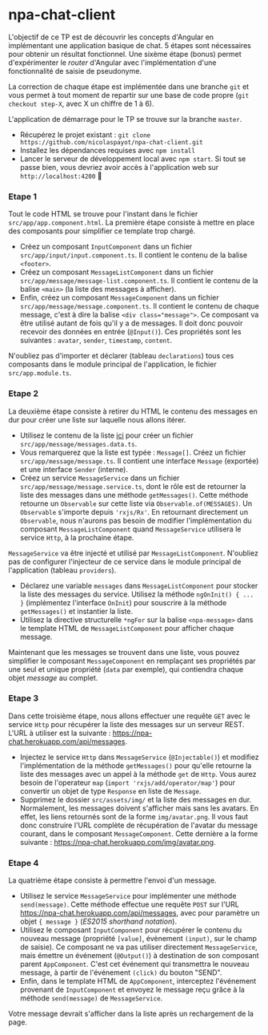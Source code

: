 # npa-chat-client

L'objectif de ce TP est de découvrir les concepts d'Angular en implémentant une application basique de chat. 5 étapes sont nécessaires pour obtenir un résultat fonctionnel. Une sixème étape (bonus) permet d'expérimenter le *router* d'Angular avec l'implémentation d'une fonctionnalité de saisie de pseudonyme.

La correction de chaque étape est implémentée dans une branche `git` et vous permet à tout moment de repartir sur une base de code propre (`git checkout step-X`, avec X un chiffre de 1 à 6).

L'application de démarrage pour le TP se trouve sur la branche `master`.
- Récupérez le projet existant : `git clone https://github.com/nicolaspayot/npa-chat-client.git`
- Installez les dépendances requises avec `npm install`
- Lancer le serveur de développement local avec `npm start`. Si tout se passe bien, vous devriez avoir accès à l'application web sur `http://localhost:4200` :metal:

### Etape 1

Tout le code HTML se trouve pour l'instant dans le fichier `src/app/app.component.html`. La première étape consiste à mettre en place des composants pour simplifier ce template trop chargé.
- Créez un composant `InputComponent` dans un fichier `src/app/input/input.component.ts`. Il contient le contenu de la balise `<footer>`.
- Créez un composant `MessageListComponent` dans un fichier `src/app/message/message-list.component.ts`. Il contient le contenu de la balise `<main>` (la liste des messages à afficher).
- Enfin, créez un composant `MessageComponent` dans un fichier `src/app/message/message.component.ts`. Il contient le contenu de chaque message, c'est à dire la balise `<div class="message">`. Ce composant va être utilisé autant de fois qu'il y a de messages. Il doit donc pouvoir recevoir des données en entrée (`@Input()`). Ces propriétés sont les suivantes : `avatar`, `sender`, `timestamp`, `content`.

N'oubliez pas d'importer et déclarer (tableau `declarations`) tous ces composants dans le module principal de l'application, le fichier `src/app.module.ts`.

### Etape 2

La deuxième étape consiste à retirer du HTML le contenu des messages en dur pour créer une liste sur laquelle nous allons itérer.

- Utilisez le contenu de la liste [ici](https://gist.github.com/nicolaspayot/f090c27d671f0304966d10caea75a679) pour créer un fichier `src/app/message/messages.data.ts`.
- Vous remarquerez que la liste est typée : `Message[]`. Créez un fichier `src/app/message/message.ts`. Il contient une interface `Message` (exportée) et une interface `Sender` (interne).
- Créez un service `MessageService` dans un fichier `src/app/message/message.service.ts`, dont le rôle est de retourner la liste des messages dans une méthode `getMessages()`. Cette méthode retourne un `Observable` sur cette liste via `Observable.of(MESSAGES)`. Un `Observable` s'importe depuis `'rxjs/Rx'`. En retournant directement un `Observable`, nous n'aurons pas besoin de modifier l'implémentation du composant `MessageListComponent` quand `MessageService` utilisera le service `Http`, à la prochaine étape.

 `MessageService` va être injecté et utilisé par `MessageListComponent`. N'oubliez pas de configurer l'injecteur de ce service dans le module principal de l'application (tableau `providers`).
- Déclarez une variable `messages` dans `MessageListComponent` pour stocker la liste des messages du service. Utilisez la méthode `ngOnInit() { ... }` (implémentez l'interface `OnInit`) pour souscrire à la méthode `getMessages()` et instantier la liste.
- Utilisez la directive structurelle `*ngFor` sur la balise `<npa-message>` dans le template HTML de `MessageListComponent` pour afficher chaque message.

Maintenant que les messages se trouvent dans une liste, vous pouvez simplifier le composant `MessageComponent` en remplaçant ses propriétés par une seul et unique propriété (`data` par exemple), qui contiendra chaque objet *message* au complet.

### Etape 3

Dans cette troisième étape, nous allons effectuer une requête `GET` avec le service `Http` pour récupérer la liste des messages sur un serveur REST. L'URL à utiliser est la suivante : https://npa-chat.herokuapp.com/api/messages.

- Injectez le service `Http` dans `MessageService` (`@Injectable()`) et modifiez l'implémentation de la méthode `getMessages()` pour qu'elle retourne la liste des messages avec un appel à la méthode `get` de `Http`. Vous aurez besoin de l'operateur `map` (`import 'rxjs/add/operator/map'`) pour convertir un objet de type `Response` en liste de `Message`.
- Supprimez le dossier `src/assets/img/` et la liste des messages en dur. Normalement, les messages doivent s'afficher mais sans les avatars. En effet, les liens retournés sont de la forme `img/avatar.png`. Il vous faut donc construire l'URL complète de récupération de l'avatar du message courant, dans le composant `MessageComponent`. Cette dernière a la forme suivante : https://npa-chat.herokuapp.com/img/avatar.png.

### Etape 4

La quatrième étape consiste à permettre l'envoi d'un message.

- Utilisez le service `MessageService` pour implémenter une méthode `send(message)`. Cette méthode effectue une requête `POST` sur l'URL https://npa-chat.herokuapp.com/api/messages, avec pour paramètre un objet `{ message }` (*ES2015 shorthand notation*).
- Utilisez le composant `InputComponent` pour récupérer le contenu du nouveau message (propriété `[value]`, évènement `(input)`, sur le champ de saisie). Ce composant ne va pas utiliser directement `MessageService`, mais émettre un événement (`@Output()`) à destination de son composant parent `AppComponent`.  C'est cet événement qui transmettra le nouveau message, à partir de l'événement `(click)` du bouton "SEND".
- Enfin, dans le template HTML de `AppComponent`, interceptez l'événement provenant de `InputComponent` et envoyez le message reçu grâce à la méthode `send(message)` de `MessageService`.

Votre message devrait s'afficher dans la liste après un rechargement de la page.












